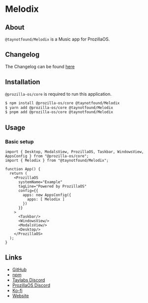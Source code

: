 # Melodix

## About 

`@taynotfound/Melodix` is a Music app for ProzillaOS.

## Changelog

The Changelog can be found [here](https://github.com/taynotfound/MelodiX/blob/main/CHANGELOG.md)

## Installation

`@prozilla-os/core` is required to run this application.

```sh
$ npm install @prozilla-os/core @taynotfound/Melodix
$ yarn add @prozilla-os/core @taynotfound/Melodix
$ pnpm add @prozilla-os/core @taynotfound/Melodix
```

## Usage

### Basic setup

```tsx
import { Desktop, ModalsView, ProzillaOS, Taskbar, WindowsView, AppsConfig } from "@prozilla-os/core";
import { Melodix } from "@taynotfound/Melodix";

function App() {
  return (
    <ProzillaOS
      systemName="Example"
      tagLine="Powered by ProzillaOS"
      config={{
        apps: new AppsConfig({
          apps: [ Melodix ]
        })
      }}
    >
      <Taskbar/>
      <WindowsView/>
      <ModalsView/>
      <Desktop/>
    </ProzillaOS>
  );
}
```

## Links

- [GitHub][github]
- [npm][npm]
- [Taylabs Discord][discord]
- [ProzillaOS Discord][prodis]
- [Ko-fi][ko-fi]
- [Website][website]

[github]: https://github.com/taynotfound/melodix
[npm]: https://www.npmjs.com/package/@taynotfound/Melodix
[discord]: https://discord.gg/C2bAXnYXzm
[ko-fi]: https://ko-fi.com/notfoundsh
[website]: https://www.taymaerz.de/
[prodis]:https://discord.gg/U9KM5q6b